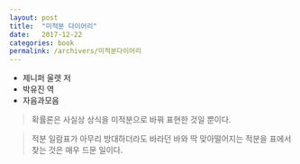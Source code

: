 ```yaml
---
layout: post
title:  "미적분 다이어리"
date:   2017-12-22
categories: book
permalink: /archivers/미적분다이어리
---
```


* 제니퍼 울렛 저
* 박유진 역
* 자음과모음

> 확률론은 사실상 상식을 미적분으로 바꿔 표현한 것일 뿐이다.

> 적분 일람표가 아무리 방대하더라도 바라던 바와 딱 맞아떨어지는 적분을 표에서 찾는 것은 매우 드문 일이다.
